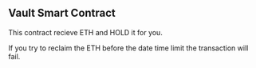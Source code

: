 ## Vault Smart Contract

This contract recieve ETH and HOLD it
for you.

If you try to reclaim the ETH before the date time limit the transaction will fail.
